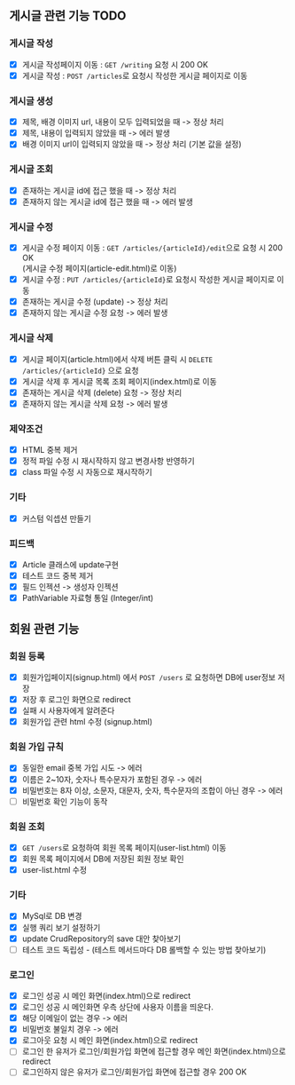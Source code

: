 ## 게시글 관련 기능 TODO

### 게시글 작성
- [X] 게시글 작성페이지 이동 : ``GET /writing`` 요청 시 200 OK
- [X] 게시글 작성 : ``POST /articles``로 요청시 작성한 게시글 페이지로 이동

### 게시글 생성
- [X] 제목, 배경 이미지 url, 내용이 모두 입력되었을 때 -> 정상 처리
- [X] 제목, 내용이 입력되지 않았을 때 -> 에러 발생
- [X] 배경 이미지 url이 입력되지 않았을 때 -> 정상 처리 (기본 값을 설정)

### 게시글 조회
- [X] 존재하는 게시글 id에 접근 했을 때 -> 정상 처리
- [X] 존재하지 않는 게시글 id에 접근 했을 때 -> 에러 발생

### 게시글 수정
- [X] 게시글 수정 페이지 이동 : ``GET /articles/{articleId}/edit``으로 요청 시 200 OK 
        <br>(게시글 수정 페이지(article-edit.html)로 이동)
- [x] 게시글 수정 : ``PUT /articles/{articleId}``로 요청시 작성한 게시글 페이지로 이동
- [X] 존재하는 게시글 수정 (update) -> 정상 처리
- [X] 존재하지 않는 게시글 수정 요청 -> 에러 발생

### 게시글 삭제
- [X] 게시글 페이지(article.html)에서 삭제 버튼 클릭 시 ``DELETE /articles/{articleId}`` 으로 요청
- [X] 게시글 삭제 후 게시글 목록 조회 페이지(index.html)로 이동
- [X] 존재하는 게시글 삭제 (delete) 요청 -> 정상 처리
- [X] 존재하지 않는 게시글 삭제 요청 -> 에러 발생

### 제약조건
- [X] HTML 중복 제거
- [X] 정적 파일 수정 시 재시작하지 않고 변경사항 반영하기
- [X] class 파일 수정 시 자동으로 재시작하기

### 기타
- [X] 커스텀 익셉션 만들기

### 피드백
- [X] Article 클래스에 update구현
- [X] 테스트 코드 중복 제거
- [X] 필드 인젝션 -> 생성자 인젝션
- [X] PathVariable 자료형 통일 (Integer/int)

## 회원 관련 기능

### 회원 등록
- [X] 회원가입페이지(signup.html) 에서 ``POST /users`` 로 요청하면
    DB에 user정보 저장
- [X] 저장 후 로그인 화면으로 redirect
- [X] 실패 시 사용자에게 알려준다
- [X] 회원가입 관련 html 수정 (signup.html)

### 회원 가입 규칙
- [X] 동일한 email 중복 가입 시도 -> 에러
- [X] 이름은 2~10자, 숫자나 특수문자가 포함된 경우 -> 에러
- [X] 비밀번호는 8자 이상, 소문자, 대문자, 숫자, 특수문자의 조합이 아닌 경우 -> 에러
- [ ] 비밀번호 확인 기능이 동작

### 회원 조회
- [X] ``GET /users``로 요청하여 회원 목록 페이지(user-list.html) 이동
- [X] 회원 목록 페이지에서 DB에 저장된 회원 정보 확인
- [X] user-list.html 수정

### 기타
- [X] MySql로 DB 변경
- [X] 실행 쿼리 보기 설정하기
- [X] update CrudRepository의 save 대안 찾아보기
- [ ] 테스트 코드 독립성 - (테스트 메서드마다 DB 롤백할 수 있는 방법 찾아보기)

### 로그인
- [X] 로그인 성공 시 메인 화면(index.html)으로 redirect
- [X] 로그인 성공 시 메인화면 우측 상단에 사용자 이름을 띄운다.
- [X] 해당 이메일이 없는 경우 -> 에러
- [X] 비밀번호 불일치 경우 -> 에러
- [X] 로그아웃 요청 시 메인 화면(index.html)으로 redirect
- [ ] 로그인 한 유저가 로그인/회원가입 화면에 접근할 경우 메인 화면(index.html)으로 redirect
- [ ] 로그인하지 않은 유저가 로그인/회원가입 화면에 접근할 경우 200 OK
